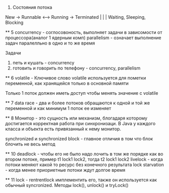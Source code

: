 1) Состояния потока 

New -> Runnable <--> Running -> Terminated
          |             |
                 |
    Waiting, Sleeping, Blocking


** 5 
concurrency - соглосовоность, выполняет задачи в зависомости от процессора(аналог 1 ядерным комп)
parallelism - означает выполнение задач паралелльно в одно и то же время

Задачи
1) петь и кушать                   - concurrency
2) готовить и говорить по телефону - concurrency, parallelism

** 6
volatile - Ключивое слово volatile используется для пометки переменной, как хранящейся только в основной памяти <main memory>
Только 1 поток должен иметь доступ чтобы менять значение с volatile

** 7
data race - два и более потоков обращаются к одной и той же переменной и как минимум 1 поток ее изменяет

** 8 
Монитор - это сущность или механизм, блогадаря которому достигается корректная работа при синхронизаци.
В Java у каждого класса и объекта есть привязанный к нему монитор.

synchronized и synchronized block - главное отличия в том что блок блочить не весь метод 

** 10 
deadlock - чтобы его не было надо лочить в том же порядке как во втором потоке, пример t1 lock1 lock2, тогда t2 lock1 lock2
livelock - когда потоки меняют какой то ресурс без конечного результата
lock starvation - когда менее приориетные потоки ждут долгое время

** 11 
lock - rentrentlock имплементить его, также он используется как обычный syncronized. Методы lock(), unlock() и tryLock()
